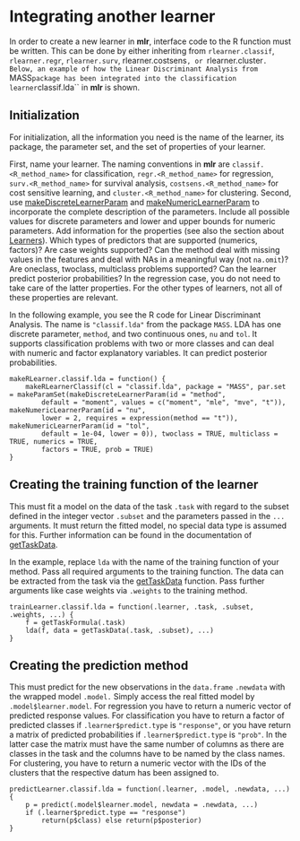 Integrating another learner
===========================

In order to create a new learner in **mlr**, interface code to the R function
must be written. This can be done by either inheriting from
``rlearner.classif``, ``rlearner.regr``, ``rlearner.surv``, rlearner.costsens``,
or ``rlearner.cluster``. Below, an example of how the
Linear Discriminant Analysis from ``MASS`` package has been integrated into
the classification learner ``classif.lda`` in **mlr** is shown.

Initialization
--------------

For initialization, all the information you need is the name of the learner, its
package, the parameter set, and the set of properties of your learner.

First, name your learner. The naming conventions 
in **mlr** are ``classif.<R_method_name>`` for classification, ``regr.<R_method_name>`` for 
regression, ``surv.<R_method_name>`` for survival analysis,
``costsens.<R_method_name>`` for cost sensitive learning, and
``cluster.<R_method_name>`` for clustering.
Second, use [makeDiscreteLearnerParam](http://berndbischl.github.io/mlr/man/LearnerParam.html) and
[makeNumericLearnerParam](http://berndbischl.github.io/mlr/man/LearnerParam.html) to incorporate 
the complete description of the parameters. Include all possible values for
discrete parameters and
lower and upper bounds for numeric parameters. Add information for the properties (see also 
the section about [Learners](learner.md)). Which types of predictors that are
supported (numerics, factors)? 
Are case weights supported? Can the method deal with missing values in the
features and deal with 
NAs in a meaningful way (not ``na.omit``)? Are oneclass, twoclass, multiclass
problems supported? Can the 
learner predict posterior probabilities? In the regression case, you do not need to take care of the 
latter properties. For the other types of learners, not all of these properties
are relevant.

In the following example, you see the R code for Linear Discriminant Analysis. The name is 
``"classif.lda"`` from the package ``MASS``. LDA has one discrete parameter, ``method``, and two 
continuous ones, ``nu`` and ``tol``. It supports classification problems with two or more classes and 
can deal with numeric and factor explanatory variables. It can predict posterior probabilities.


```splus
makeRLearner.classif.lda = function() {
    makeRLearnerClassif(cl = "classif.lda", package = "MASS", par.set = makeParamSet(makeDiscreteLearnerParam(id = "method", 
        default = "moment", values = c("moment", "mle", "mve", "t")), makeNumericLearnerParam(id = "nu", 
        lower = 2, requires = expression(method == "t")), makeNumericLearnerParam(id = "tol", 
        default = 1e-04, lower = 0)), twoclass = TRUE, multiclass = TRUE, numerics = TRUE, 
        factors = TRUE, prob = TRUE)
}
```


Creating the training function of the learner
---------------------------------------------

This must fit a model on the data of the task ``.task`` with regard to the subset defined in the 
integer vector ``.subset`` and the parameters passed in the ``...`` arguments. It must return the 
fitted model, no special data type is assumed for this. Further information can
be found in the documentation of [getTaskData](http://berndbischl.github.io/mlr/man/getTaskData.html).

In the example, replace ``lda`` with the name of the training function of your method. Pass all 
required arguments to the training function. The data can be extracted from the task via the 
[getTaskData](http://berndbischl.github.io/mlr/man/getTaskData.html) function. Pass further arguments like case weights via
``.weights`` to the training method.


```splus
trainLearner.classif.lda = function(.learner, .task, .subset, .weights, ...) {
    f = getTaskFormula(.task)
    lda(f, data = getTaskData(.task, .subset), ...)
}
```


Creating the prediction method 
------------------------------

This must predict for the new observations in the `data.frame` ``.newdata`` with
the wrapped model ``.model.`` 
Simply access the real fitted model by ``.model$learner.model``. For regression you have to return a 
numeric vector of predicted response values. For classification you have to return a factor of predicted
classes if ``.learner$predict.type`` is ``"response"``, or you have return a matrix of predicted probabilities if
``.learner$predict.type`` is ``"prob"``. In the latter case the matrix must have the same number of columns as there
are classes in the task and the columns have to be named by the class names. For
clustering, you have to return a numeric vector with the IDs of the clusters
that the respective datum has been assigned to.


```splus
predictLearner.classif.lda = function(.learner, .model, .newdata, ...) {
    p = predict(.model$learner.model, newdata = .newdata, ...)
    if (.learner$predict.type == "response") 
        return(p$class) else return(p$posterior)
}
```




